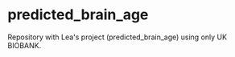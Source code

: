 # predicted_brain_age

Repository with Lea&#39;s project (predicted_brain_age) using only UK BIOBANK.